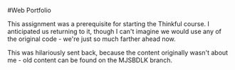 #Web Portfolio

This assignment was a prerequisite for starting the Thinkful course.
I anticipated us returning to it, though I can't imagine we would use any of the original code - we're just so much farther ahead now.

This was hilariously sent back, because the content originally wasn't about me - old content can be found on the MJSBDLK branch.
